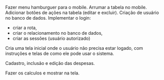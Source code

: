 Fazer menu hamburguer para o mobile.
Arrumar a tabela no mobile.
Adicionar botões de ações na tabela (editar e excluir).
Criação de usuário no banco de dados.
Implementar o login:
 - criar a rota,
 - criar o relacionamento no banco de dados,
 - criar as sessões (usuário autorizado)

Cria uma tela inicial onde o usuário não precisa estar logado, com instruções e telas de como ele pode usar o sistema.

Cadastro, inclusão e edição das despesas.

Fazer os calculos e mostrar na tela.


